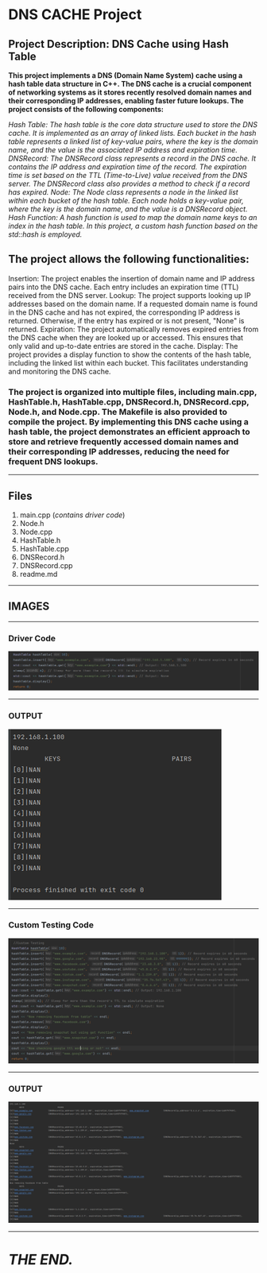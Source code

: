 

# DNS CACHE Project

## Project Description: DNS Cache using Hash Table
**This project implements a DNS (Domain Name System) cache using a hash table
data structure in C++. The DNS cache is a crucial component of networking systems
as it stores recently resolved domain names and their corresponding IP addresses,
enabling faster future lookups.
The project consists of the following components:**


_Hash Table: The hash table is the core data structure used to store the DNS
cache. It is implemented as an array of linked lists. Each bucket in the
hash table represents a linked list of key-value pairs, where the key is
the domain name, and the value is the associated IP address and expiration
time.
DNSRecord: The DNSRecord class represents a record in the DNS cache. It
contains the IP address and expiration time of the record. The expiration
time is set based on the TTL (Time-to-Live) value received from the DNS
server. The DNSRecord class also provides a method to check if a record has
expired.
Node: The Node class represents a node in the linked list within each
bucket of the hash table. Each node holds a key-value pair, where the key
is the domain name, and the value is a DNSRecord object.
Hash Function: A hash function is used to map the domain name keys to an
index in the hash table. In this project, a custom hash function based on
the std::hash is employed._

## **The project allows the following functionalities:**

Insertion: The project enables the insertion of domain name and IP address
pairs into the DNS cache. Each entry includes an expiration time (TTL)
received from the DNS server.
Lookup: The project supports looking up IP addresses based on the domain
name. If a requested domain name is found in the DNS cache and has not
expired, the corresponding IP address is returned. Otherwise, if the entry
has expired or is not present, "None" is returned.
Expiration: The project automatically removes expired entries from the DNS
cache when they are looked up or accessed. This ensures that only valid and
up-to-date entries are stored in the cache.
Display: The project provides a display function to show the contents of
the hash table, including the linked list within each bucket. This
facilitates understanding and monitoring the DNS cache.

### The project is organized into multiple files, including main.cpp, HashTable.h, HashTable.cpp, DNSRecord.h, DNSRecord.cpp, Node.h, and Node.cpp. The Makefile is also provided to compile the project. By implementing this DNS cache using a hash table, the project demonstrates an efficient approach to store and retrieve frequently accessed domain names and their corresponding IP addresses, reducing the need for frequent DNS lookups.

---
## Files
1. main.cpp (_contains driver code_)
2. Node.h
3. Node.cpp
4. HashTable.h
5. HashTable.cpp
6. DNSRecord.h
7. DNSRecord.cpp
8. readme.md

---
## IMAGES

---
### Driver Code
![Driver Code](./driver_code.png)

---
### OUTPUT
![Driver Code Output](./driver_code_output.png)

---
### Custom Testing Code
![Custom Testing](./custom_testing_code.png)

---
### OUTPUT
![Custom Testing Code Output](./custom_testing_code_output.png)

***
# _THE END._
